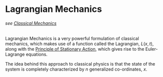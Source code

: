 # Lagrangian Mechanics
###### see [Classical Mechanics](CM_overview.md)

Lagrangian Mechanics is a very powerful formulation of classical mechanics, which makes use of a function called the Lagrangian, $L(x,t)$, along with the [Principle of Stationary Action](action.md#principle-of-stationary-action), which gives rise to the Euler-Lagrange equations.

The idea behind this approach to classical physics is that the state of the system is completely characterized by $n$ generalized co-ordinates, $x$.